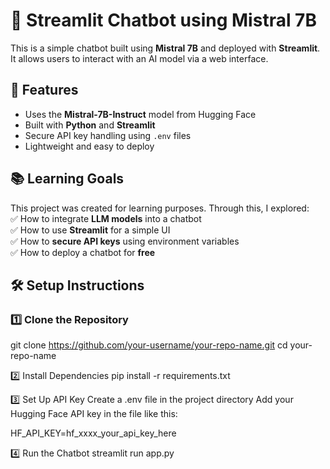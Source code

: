 # 🤖 Streamlit Chatbot using Mistral 7B

This is a simple chatbot built using **Mistral 7B** and deployed with **Streamlit**.  
It allows users to interact with an AI model via a web interface.  

## 🚀 Features
- Uses the **Mistral-7B-Instruct** model from Hugging Face  
- Built with **Python** and **Streamlit**  
- Secure API key handling using `.env` files  
- Lightweight and easy to deploy  

## 📚 Learning Goals
This project was created for learning purposes. Through this, I explored:  
✅ How to integrate **LLM models** into a chatbot  
✅ How to use **Streamlit** for a simple UI  
✅ How to **secure API keys** using environment variables  
✅ How to deploy a chatbot for **free**  

## 🛠️ Setup Instructions
### 1️⃣ Clone the Repository
git clone https://github.com/your-username/your-repo-name.git
cd your-repo-name

2️⃣ Install Dependencies
pip install -r requirements.txt

3️⃣ Set Up API Key
Create a .env file in the project directory
Add your Hugging Face API key in the file like this:

HF_API_KEY=hf_xxxx_your_api_key_here

4️⃣ Run the Chatbot
streamlit run app.py
